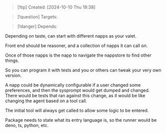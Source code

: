 
>[!tip] Created: [2024-10-10 Thu 18:38]

>[!question] Targets: 

>[!danger] Depends: 

Depending on taste, can start with different napps as your valet.

Front end should be reasoner, and a collection of napps it can call on.

Once of those napps is the napp to navigate the nappstore to find other things.

So you can program it with tests and you or others can tweak your very own version.

A napp could be dynamically configurable if a user changed some preferences, and then the sysprompt would get dumped and changed.  There would be tests that ran against this change, as it would be like changing the agent based on a tool call.

The initial tool will always get called to allow some logic to be entered.

Package needs to state what its entry language is, so the runner would be deno, ts, python, etc.

